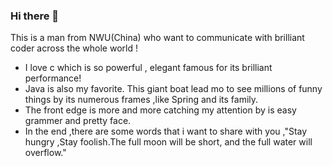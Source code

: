 ### Hi there 👋


This is a man from NWU(China) who want to communicate with brilliant coder across the whole world !

- I love c which is so powerful , elegant  famous for its brilliant performance!
- Java is also my favorite. This  giant boat lead mo to see millions of funny things by its  numerous frames ,like Spring and its family.
- The front edge is more and more catching my attention by is easy grammer and pretty face.
- In the end ,there are some words that i want to share with you ,"Stay hungry ,Stay foolish.The full moon will be short, and the full water will overflow."